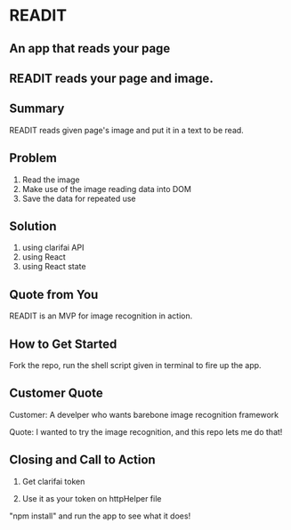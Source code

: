 # READIT #
## An app that reads your page ##
## READIT reads your page and image. ##

## Summary ##

READIT reads given page's image and put it in a text to be read.

## Problem ##

1. Read the image
2. Make use of the image reading data into DOM
3. Save the data for repeated use

## Solution ##

1. using clarifai API
2. using React
3. using React state

## Quote from You ##

READIT is an MVP for image recognition in action.

## How to Get Started ##

Fork the repo, run the shell script given in terminal to fire up the app.

## Customer Quote ##

Customer:
A develper who wants barebone image recognition framework

Quote:
I wanted to try the image recognition, and this repo lets me do that!

## Closing and Call to Action ##

1. Get clarifai token

2. Use it as your token on httpHelper file

"npm install" and run the app to see what it does!